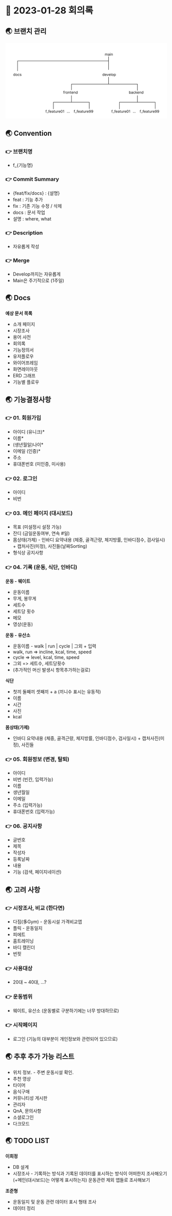 # 📑 2023-01-28 회의록

## 🌏 브랜치 관리

![branch](./images/2023-01-28_branch.png)

## 🌏 Convention

### 👉 브랜치명

* f_{기능명}



### 👉 Commit Summary

- {feat/fix/docs} : {설명}
- feat : 기능 추가
- fix : 기존 기능 수정 / 삭제
- docs : 문서 작업
- 설명 : where, what



### 👉 Description

- 자유롭게 작성



### 👉 Merge

- Develop까지는 자유롭게
- Main은 주기적으로 (1주일)





## 🌏 Docs

**예상 문서 목록**

- 소개 페이지
- 시장조사
- 용어 사전
- 회의록
- 기능정의서
- 유저플로우
- 와이어프레임
- 화면레이아웃
- ERD 그래프
- 기능별 플로우





## 🌏 기능결정사항

### 👉 01. 회원가입

- 아이디 (유니크)*
- 이름*
- (생년월일)나이*
- 이메일 (인증)*
- 주소
- 휴대폰번호 (미인증, 미사용)



### 👉 02. 로그인

- 아이디
- 비번



### 👉 03. 메인 페이지 (대시보드)

- 목표 (미설정시 설정 가능)
- 잔디 (금일운동여부, 연속 #일)
- 몸상태(가제) - 인바디 요약내용 (체중, 골격근량, 체지방률, 인바디점수, 검사일시) + 캡처사진(미정), 사진들(날짜Sorting)
- 형식상 공지사항



### 👉 04. 기록 (운동, 식단, 인바디)

**운동 - 웨이트**

- 운동이름
- 무게, 봉무게
- 세트수
- 세트당 횟수
- 메모
- 영상(운동)

**운동 - 유산소**

- 운동이름 - walk | run | cycle | 그외 + 입력
- walk, run => incline, kcal, time, speed
- cycle => level, kcal, time, speed
- 그외 => 세트수, 세트당횟수
- (추가적인 머신 발생시 항목추가하는걸로)

**식단**

- 첫끼 둘째끼 셋째끼 + a (끼니수 표시는 유동적)
- 이름
- 시간
- 사진
- kcal

**몸상태(가제)**

- 인바디 요약내용 (체중, 골격근량, 체지방률, 인바디점수, 검사일시) + 캡처사진(미정), 사진들



### 👉 05. 회원정보 (변경, 탈퇴)

- 아이디
- 비번 (빈칸, 입력가능)
- 이름
- 생년월일
- 이메일
- 주소 (입력가능)
- 휴대폰번호 (입력가능)



### 👉 06. 공지사항

- 글번호
- 제목
- 작성자
- 등록날짜
- 내용
- 기능 (검색, 페이지네이션)





## 🌏 고려 사항

### 👉 시장조사, 비교 (한다면)

- 다짐(多Gym) - 운동시설 가격비교앱
- 플릭 - 운동일지
- 피에트
- 홈트레이닝
- 바디 캘린더
- 번핏

### 👉 사용대상

- 20대 ~ 40대, ...?

### 👉 운동범위

- 웨이트, 유산소 (운동별로 구분하기에는 너무 방대하므로)

### 👉 시작페이지

- 로그인 (기능의 대부분이 개인정보와 관련되어 있으므로)



## 🌏 추후 추가 가능 리스트

- 위치 정보. - 주변 운동시설 확인.
- 추천 영상
- 타이머
- 음식구매
- 커뮤니티성 게시판
- 관리자
- QnA, 문의사항
- 소셜로그인
- 다크모드



## 🌏 TODO LIST

**이희정**

- DB 설계
- 시장조사 - 기록하는 방식과 기록된 데이터를 표시하는 방식이 어떠한지 조사해오기 (+메인(대시보드)는 어떻게 표시하는지) 운동관련 제외 앱들로 조사해보기



**조준형**

- 운동일지 및 운동 관련 데이터 표시 형태 조사
- 데이터 정리
